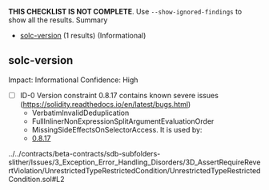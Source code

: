 **THIS CHECKLIST IS NOT COMPLETE**. Use `--show-ignored-findings` to show all the results.
Summary
 - [solc-version](#solc-version) (1 results) (Informational)
## solc-version
Impact: Informational
Confidence: High
 - [ ] ID-0
Version constraint 0.8.17 contains known severe issues (https://solidity.readthedocs.io/en/latest/bugs.html)
	- VerbatimInvalidDeduplication
	- FullInlinerNonExpressionSplitArgumentEvaluationOrder
	- MissingSideEffectsOnSelectorAccess.
It is used by:
	- [0.8.17](../../contracts/beta-contracts/sdb-subfolders-slither/Issues/3_Exception_Error_Handling_Disorders/3D_AssertRequireRevertViolation/UnrestrictedTypeRestrictedCondition/UnrestrictedTypeRestrictedCondition.sol#L2)

../../contracts/beta-contracts/sdb-subfolders-slither/Issues/3_Exception_Error_Handling_Disorders/3D_AssertRequireRevertViolation/UnrestrictedTypeRestrictedCondition/UnrestrictedTypeRestrictedCondition.sol#L2


